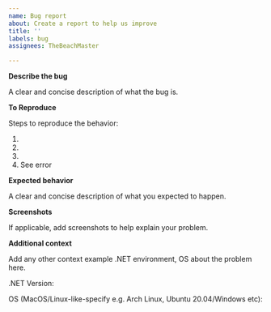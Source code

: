 ```yaml
---
name: Bug report
about: Create a report to help us improve
title: ''
labels: bug
assignees: TheBeachMaster

---
```


**Describe the bug** 

A clear and concise description of what the bug is.

**To Reproduce** 

Steps to reproduce the behavior:  

1. 
2. 
3. 
4. See error

**Expected behavior** 

A clear and concise description of what you expected to happen.

**Screenshots** 

If applicable, add screenshots to help explain your problem.

**Additional context** 

Add any other context example .NET environment, OS about the problem here.

.NET Version: 

OS (MacOS/Linux-like-specify e.g. Arch Linux, Ubuntu 20.04/Windows etc):

